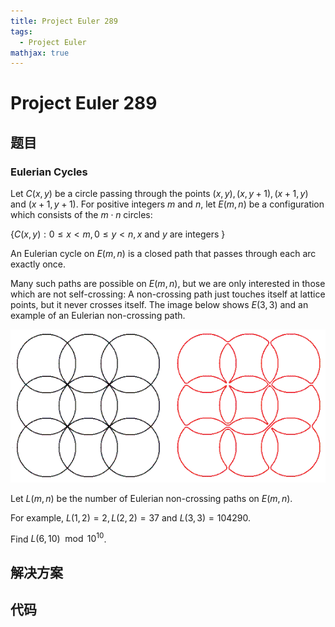 ```yaml
---
title: Project Euler 289
tags:
  - Project Euler
mathjax: true
---
```

<escape><!-- more --></escape>
    

# Project Euler 289
## 题目
### Eulerian Cycles

Let $C(x,y)$ be a circle passing through the points $(x,y), (x,y+1), (x+1,y)$ and $(x+1,y+1)$.
For positive integers $m$ and $n$, let $E(m,n)$ be a configuration which consists of the $m\cdot n$ circles:

$\{ C(x,y): 0\le x<m, 0\le y<n, x\text{ and } y\text{ are integers }\}$

An Eulerian cycle on $E(m,n)$ is a closed path that passes through each arc exactly once.

Many such paths are possible on $E(m,n)$, but we are only interested in those which are not self-crossing: A non-crossing path just touches itself at lattice points, but it never crosses itself.
The image below shows $E(3,3)$ and an example of an Eulerian non-crossing path.

![](../images/p289_euler.gif)

Let $L(m,n)$ be the number of Eulerian non-crossing paths on $E(m,n)$.

For example, $L(1,2)=2, L(2,2)=37$ and $L(3,3)=104290$.

Find $L(6,10) \mod 10^{10}$.


## 解决方案


## 代码


